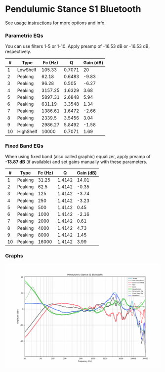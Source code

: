 # Pendulumic Stance S1 Bluetooth
See [usage instructions](https://github.com/jaakkopasanen/AutoEq#usage) for more options and info.

### Parametric EQs
You can use filters 1-5 or 1-10. Apply preamp of -16.53 dB or -16.53 dB, respectively.

|   # | Type      |   Fc (Hz) |      Q |   Gain (dB) |
|-----|-----------|-----------|--------|-------------|
|   1 | LowShelf  |    105.33 | 0.7071 |       20    |
|   2 | Peaking   |     62.18 | 0.6483 |       -9.83 |
|   3 | Peaking   |     96.28 | 0.505  |       -6.27 |
|   4 | Peaking   |   3157.25 | 1.6329 |        3.68 |
|   5 | Peaking   |   5897.31 | 2.6848 |        5.94 |
|   6 | Peaking   |    631.19 | 3.3548 |        1.34 |
|   7 | Peaking   |   1386.61 | 1.6472 |       -2.66 |
|   8 | Peaking   |   2339.5  | 3.5456 |        3.04 |
|   9 | Peaking   |   2986.27 | 5.8492 |       -1.58 |
|  10 | HighShelf |  10000    | 0.7071 |        1.69 |

### Fixed Band EQs
When using fixed band (also called graphic) equalizer, apply preamp of **-13.87 dB** (if available) and set gains manually with these parameters.

|   # | Type    |   Fc (Hz) |      Q |   Gain (dB) |
|-----|---------|-----------|--------|-------------|
|   1 | Peaking |     31.25 | 1.4142 |       14.01 |
|   2 | Peaking |     62.5  | 1.4142 |       -0.35 |
|   3 | Peaking |    125    | 1.4142 |       -3.74 |
|   4 | Peaking |    250    | 1.4142 |       -3.23 |
|   5 | Peaking |    500    | 1.4142 |        0.45 |
|   6 | Peaking |   1000    | 1.4142 |       -2.16 |
|   7 | Peaking |   2000    | 1.4142 |        0.61 |
|   8 | Peaking |   4000    | 1.4142 |        4.73 |
|   9 | Peaking |   8000    | 1.4142 |        1.45 |
|  10 | Peaking |  16000    | 1.4142 |        3.99 |

### Graphs
![](./Pendulumic%20Stance%20S1%20Bluetooth.png)
